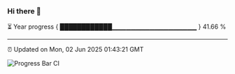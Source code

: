 ### Hi there 👋

⏳ Year progress { ████████████▁▁▁▁▁▁▁▁▁▁▁▁▁▁▁▁▁▁ } 41.66 %

---

⏰ Updated on Mon, 02 Jun 2025 01:43:21 GMT

![Progress Bar CI](https://github.com/liununu/liununu/workflows/Progress%20Bar%20CI/badge.svg)
